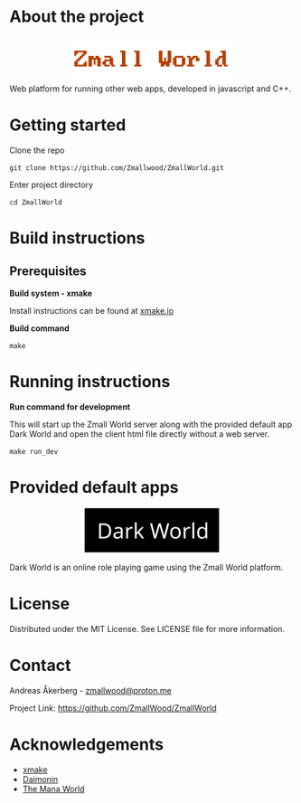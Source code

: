 # About the project
<div align="center">
  <img src="media/images/zmall_world_logo.png" alt="Zmall World">
</div>
Web platform for running other web apps, developed in javascript and C++.

# Getting started

Clone the repo

    git clone https://github.com/Zmallwood/ZmallWorld.git

Enter project directory

    cd ZmallWorld

# Build instructions

## Prerequisites

**Build system - xmake**

Install instructions can be found at [xmake.io](https://xmake.io)

**Build command**

    make

# Running instructions

**Run command for development**

This will start up the Zmall World server along with the provided default app Dark World and open the client html file directly without a web server.

    make run_dev

# Provided default apps
<div align="center">
  <img src="media/images/dark_world_logo.png" alt="Dark World">
</div>

Dark World is an online role playing game using the Zmall World platform.

# License
Distributed under the MIT License. See LICENSE file for more information.

# Contact
Andreas Åkerberg - zmallwood@proton.me

Project Link: https://github.com/ZmallWood/ZmallWorld

# Acknowledgements
* [xmake](https://xmake.io)
* [Daimonin](https://www.daimonin.org)
* [The Mana World](https://www.themanaworld.org)
